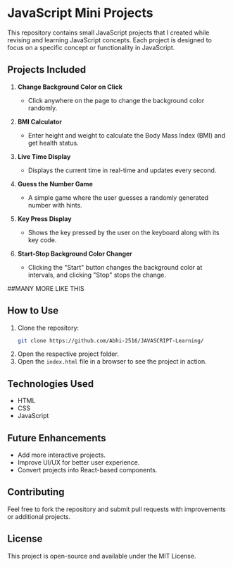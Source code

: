 # JavaScript Mini Projects

This repository contains small JavaScript projects that I created while revising and learning JavaScript concepts. Each project is designed to focus on a specific concept or functionality in JavaScript.

## Projects Included

1. **Change Background Color on Click**  
   - Click anywhere on the page to change the background color randomly.

2. **BMI Calculator**  
   - Enter height and weight to calculate the Body Mass Index (BMI) and get health status.

3. **Live Time Display**  
   - Displays the current time in real-time and updates every second.

4. **Guess the Number Game**  
   - A simple game where the user guesses a randomly generated number with hints.

5. **Key Press Display**  
   - Shows the key pressed by the user on the keyboard along with its key code.

6. **Start-Stop Background Color Changer**  
   - Clicking the "Start" button changes the background color at intervals, and clicking "Stop" stops the change.

##MANY MORE LIKE THIS

## How to Use

1. Clone the repository:
   ```sh
   git clone https://github.com/Abhi-2516/JAVASCRIPT-Learning/
   ```
2. Open the respective project folder.
3. Open the `index.html` file in a browser to see the project in action.

## Technologies Used
- HTML
- CSS
- JavaScript

## Future Enhancements
- Add more interactive projects.
- Improve UI/UX for better user experience.
- Convert projects into React-based components.

## Contributing
Feel free to fork the repository and submit pull requests with improvements or additional projects.

## License
This project is open-source and available under the MIT License.
